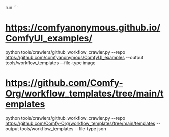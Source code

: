 run ```
# https://comfyanonymous.github.io/ComfyUI_examples/
python tools/crawlers/github_workflow_crawler.py --repo https://github.com/comfyanonymous/ComfyUI_examples --output tools/workflow_templates --file-type image

# https://github.com/Comfy-Org/workflow_templates/tree/main/templates
python tools/crawlers/github_workflow_crawler.py --repo https://github.com/Comfy-Org/workflow_templates/tree/main/templates --output tools/workflow_templates --file-type json

```

